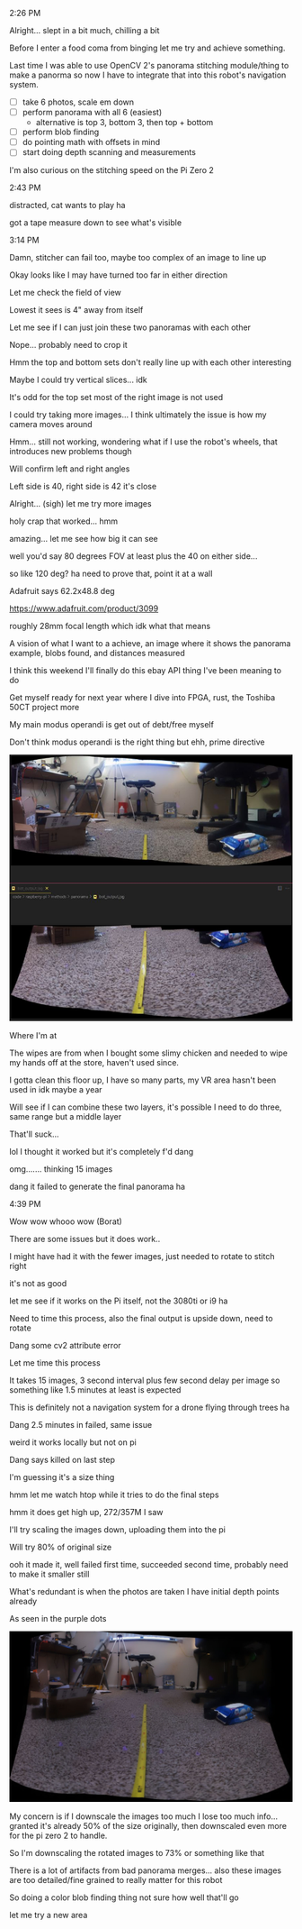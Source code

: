 2:26 PM

Alright... slept in a bit much, chilling a bit

Before I enter a food coma from binging let me try and achieve something.

Last time I was able to use OpenCV 2's panorama stitching module/thing to make a panorma so now I have to integrate that into this robot's navigation system.

- [ ] take 6 photos, scale em down
- [ ] perform panorama with all 6 (easiest)
  - alternative is top 3, bottom 3, then top + bottom
- [ ] perform blob finding
- [ ] do pointing math with offsets in mind
- [ ] start doing depth scanning and measurements

I'm also curious on the stitching speed on the Pi Zero 2

2:43 PM

distracted, cat wants to play ha

got a tape measure down to see what's visible

3:14 PM

Damn, stitcher can fail too, maybe too complex of an image to line up

Okay looks like I may have turned too far in either direction

Let me check the field of view

Lowest it sees is 4" away from itself

Let me see if I can just join these two panoramas with each other

Nope... probably need to crop it

Hmm the top and bottom sets don't really line up with each other interesting

Maybe I could try vertical slices... idk

It's odd for the top set most of the right image is not used

I could try taking more images... I think ultimately the issue is how my camera moves around

Hmm... still not working, wondering what if I use the robot's wheels, that introduces new problems though

Will confirm left and right angles

Left side is 40, right side is 42 it's close

Alright... (sigh) let me try more images

holy crap that worked... hmm

amazing... let me see how big it can see

well you'd say 80 degrees FOV at least plus the 40 on either side...

so like 120 deg? ha need to prove that, point it at a wall

Adafruit says 62.2x48.8 deg

https://www.adafruit.com/product/3099

roughly 28mm focal length which idk what that means

A vision of what I want to a achieve, an image where it shows the panorama example, blobs found, and distances measured

I think this weekend I'll finally do this ebay API thing I've been meaning to do

Get myself ready for next year where I dive into FPGA, rust, the Toshiba 50CT project more

My main modus operandi is get out of debt/free myself

Don't think modus operandi is the right thing but ehh, prime directive

<img src="../../images/panorama-progress.JPG"/>

Where I'm at

The wipes are from when I bought some slimy chicken and needed to wipe my hands off at the store, haven't used since.

I gotta clean this floor up, I have so many parts, my VR area hasn't been used in idk maybe a year

Will see if I can combine these two layers, it's possible I need to do three, same range but a middle layer

That'll suck...

lol I thought it worked but it's completely f'd dang

omg....... thinking 15 images

dang it failed to generate the final panorama ha

4:39 PM

Wow wow whooo wow (Borat)

There are some issues but it does work..

I might have had it with the fewer images, just needed to rotate to stitch right

it's not as good

let me see if it works on the Pi itself, not the 3080ti or i9 ha

Need to time this process, also the final output is upside down, need to rotate

Dang some cv2 attribute error

Let me time this process

It takes 15 images, 3 second interval plus few second delay per image so something like 1.5 minutes at least is expected

This is definitely not a navigation system for a drone flying through trees ha

Dang 2.5 minutes in failed, same issue

weird it works locally but not on pi

Dang says killed on last step

I'm guessing it's a size thing

hmm let me watch htop while it tries to do the final steps

hmm it does get high up, 272/357M I saw

I'll try scaling the images down, uploading them into the pi

Will try 80% of original size

ooh it made it, well failed first time, succeeded second time, probably need to make it smaller still

What's redundant is when the photos are taken I have initial depth points already

As seen in the purple dots

<img src="../../images/pi-generated-panorama.JPG">

My concern is if I downscale the images too much I lose too much info... granted it's already 50% of the size originally, then downscaled even more for the pi zero 2 to handle.

So I'm downscaling the rotated images to 73% or something like that

There is a lot of artifacts from bad panorama merges... also these images are too detailed/fine grained to really matter for this robot

So doing a color blob finding thing not sure how well that'll go

let me try a new area

